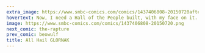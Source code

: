 ```yaml
---
extra_image: https://www.smbc-comics.com/comics/1437406808-20150720after.png
hovertext: Now, I need a Hall of the People built, with my face on it.
image: https://www.smbc-comics.com/comics/1437406808-20150720.png
next_comic: the-rapture
prev_comic: beowulf
title: All Hail GLORNAK
---
```


